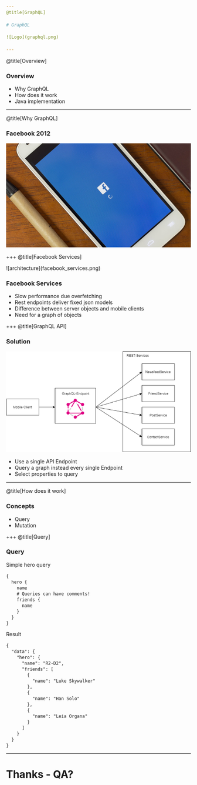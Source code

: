```yaml
---
@title[GraphQL]

# GraphQL

![Logo](graphql.png)

---
```

@title[Overview]
### Overview
* Why GraphQL
* How does it work
* Java implementation

---
@title[Why GraphQL]

### Facebook 2012
![facebook](facebook_loading.jpg)



+++
@title[Facebook Services]

<div class="left">
![architecture](facebook_services.png)
</div>

<div class="right">

### Facebook Services

* Slow performance due overfetching
* Rest endpoints deliver fixed json models
* Difference between server objects and mobile clients
* Need for a graph of objects

</div>


+++
@title[GraphQL API]

### Solution
![architecture_new](facebook_services_new.png)

* Use a single API Endpoint
* Query a graph instead every single Endpoint
* Select properties to query
---
@title[How does it work]

### Concepts

* Query
* Mutation

+++
@title[Query]

### Query

Simple hero query
```
{
  hero {
    name
    # Queries can have comments!
    friends {
      name
    }
  }
}
```
Result
```
{
  "data": {
    "hero": {
      "name": "R2-D2",
      "friends": [
        {
          "name": "Luke Skywalker"
        },
        {
          "name": "Han Solo"
        },
        {
          "name": "Leia Organa"
        }
      ]
    }
  }
}
```
---

# Thanks - QA?
